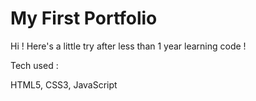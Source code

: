 # My First Portfolio

Hi ! Here's a little try after less than 1 year learning code ! 

Tech used :

HTML5, CSS3, JavaScript

